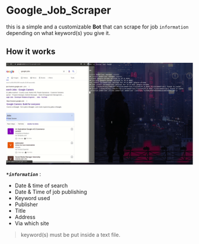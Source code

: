 # Google_Job_Scraper

this is a simple and a customizable **Bot** that can scrape for job `information` depending on what keyword(s) you give it.

 ## How it works
 ![script running](./example.gif)

***`*information`*** :

 - Date & time of search
 - Date & Time of job publishing
 - Keyword used
 - Publisher
 - Title
 - Address
 - Via which site

> keyword(s) must be put inside a text file.

